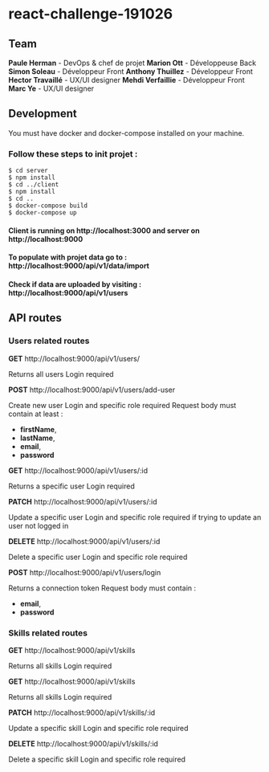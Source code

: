 # react-challenge-191026

## Team
<strong>Paule Herman</strong> - DevOps & chef de projet
<strong>Marion Ott</strong> - Développeuse Back
<strong>Simon Soleau</strong> - Développeur Front
<strong>Anthony Thuillez</strong> - Développeur Front
<strong>Hector Travaillé</strong> - UX/UI designer
<strong>Mehdi Verfaillie</strong> - Développeur Front
<strong>Marc Ye</strong> - UX/UI designer

## Development
You must have docker and docker-compose installed on your machine.

### Follow these steps to init projet :
```shell
$ cd server
$ npm install
$ cd ../client
$ npm install
$ cd ..
$ docker-compose build
$ docker-compose up
```

#### Client is running on http://localhost:3000 and server on http://localhost:9000

#### To populate with projet data go to : http://localhost:9000/api/v1/data/import
#### Check if data are uploaded by visiting : http://localhost:9000/api/v1/users


## API routes

### Users related routes
<strong>GET</strong> http://localhost:9000/api/v1/users/

Returns all users
Login required

<strong>POST</strong> http://localhost:9000/api/v1/users/add-user

Create new user
Login and specific role required
Request body must contain at least : 
  - <strong>firstName</strong>, 
  - <strong>lastName</strong>,
  - <strong>email</strong>,
  - <strong>password</strong>
 
<strong>GET</strong> http://localhost:9000/api/v1/users/:id

Returns a specific user
Login required

<strong>PATCH</strong> http://localhost:9000/api/v1/users/:id

Update a specific user
Login and specific role required if trying to update an user not logged in

<strong>DELETE</strong> http://localhost:9000/api/v1/users/:id

Delete a specific user
Login and specific role required

<strong>POST</strong> http://localhost:9000/api/v1/users/login

Returns a connection token
Request body must contain :
  - <strong>email</strong>,
  - <strong>password</strong>


### Skills related routes
<strong>GET</strong> http://localhost:9000/api/v1/skills

Returns all skills
Login required

<strong>GET</strong> http://localhost:9000/api/v1/skills

Returns all skills
Login required

<strong>PATCH</strong> http://localhost:9000/api/v1/skills/:id

Update a specific skill
Login and specific role required

<strong>DELETE</strong> http://localhost:9000/api/v1/skills/:id

Delete a specific skill
Login and specific role required
